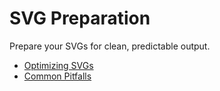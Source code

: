 # SVG Preparation

Prepare your SVGs for clean, predictable output.

- [Optimizing SVGs](optimizing-svgs.md)
- [Common Pitfalls](common-pitfalls.md)

